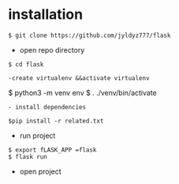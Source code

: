 # installation 
```- just clone this repo 
$ git clone https://github.com/jyldyz777/flask
```

- open repo directory
```
$ cd flask

-create virtualenv &&activate virtualenv
```
$ python3 -m venv env
$ . ./venv/bin/activate
```
- install dependencies 

$pip install -r related.txt
```
- run project
 ```
$ export fLASK_APP =flask
$ flask run
```
- open project 
```
